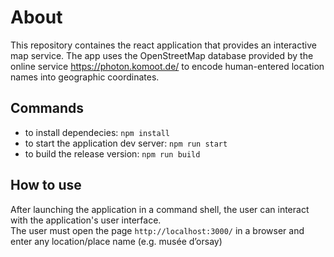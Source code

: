 # About
This repository containes the react application that provides an interactive map service.
The app uses the OpenStreetMap database provided by the online service https://photon.komoot.de/ to encode human-entered location names into geographic coordinates.


## Commands
- to install dependecies: `npm install`
- to start the application dev server: `npm run start`
- to build the release version: `npm run build` 


## How to use
After launching the application in a command shell, the user can interact with the application's user interface.  
The user must open the page `http://localhost:3000/` in a browser and enter any location/place name (e.g. musée d’orsay)
